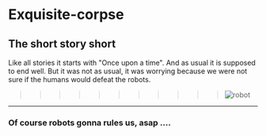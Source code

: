 # Exquisite-corpse

## The short story short

Like all stories it starts with "Once upon a time".
And as usual it is supposed to end well.
But it was not as usual, it was worrying because we were not sure if the humans would defeat the robots.

>>>>>>>>>>> ![robot](https://images.discordapp.net/avatars/587170661663768586/886140e4c2fb31ed43a289b66f526e8f.png?size=128)

**************************
### Of course robots gonna rules us, asap ....